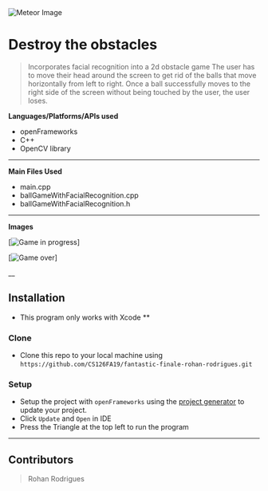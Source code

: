 <img src="https://us.123rf.com/450wm/valeo5/valeo51512/valeo5151200137/48793701-shooting-red-stars-on-nignt-sky-red-meteor-shower-meteors-falling.jpg?ver=6" title="Meteor Image" alt="Meteor Image">

# Destroy the obstacles

> Incorporates facial recognition into a 2d obstacle game
> The user has to move their head around the screen to get rid of the balls that move horizontally from left to right. Once a ball successfully moves to the right side of the screen without being touched by the user, the user loses.


**Languages/Platforms/APIs used**

- openFrameworks
- C++
- OpenCV library


---

**Main Files Used**
- main.cpp
- ballGameWithFacialRecognition.cpp
- ballGameWithFacialRecognition.h

---

**Images**

[![Game in progress](https://github.com/CS126FA19/fantastic-finale-rohan-rodrigues/blob/master/game_in_progress_img.png)]

[![Game over](https://github.com/CS126FA19/fantastic-finale-rohan-rodrigues/blob/master/game_over_img.png)]


__

## Installation

- This program only works with Xcode **

### Clone

- Clone this repo to your local machine using `https://github.com/CS126FA19/fantastic-finale-rohan-rodrigues.git`

### Setup

- Setup the project with `openFrameworks` using the <a href="https://openframeworks.cc/learning/01_basics/create_a_new_project/">project generator</a> to update your project.
- Click `Update` and `Open` in IDE
- Press the Triangle at the top left to run the program

---

## Contributors

> Rohan Rodrigues


